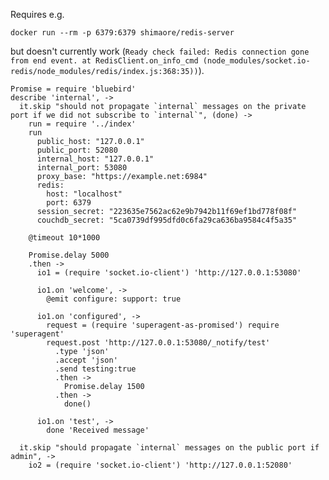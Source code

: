 Requires e.g.

```
docker run --rm -p 6379:6379 shimaore/redis-server
```

but doesn't currently work (`Ready check failed: Redis connection gone from end event. at RedisClient.on_info_cmd (node_modules/socket.io-redis/node_modules/redis/index.js:368:35))`).

    Promise = require 'bluebird'
    describe 'internal', ->
      it.skip "should not propagate `internal` messages on the private port if we did not subscribe to `internal`", (done) ->
        run = require '../index'
        run
          public_host: "127.0.0.1"
          public_port: 52080
          internal_host: "127.0.0.1"
          internal_port: 53080
          proxy_base: "https://example.net:6984"
          redis:
            host: "localhost"
            port: 6379
          session_secret: "223635e7562ac62e9b7942b11f69ef1bd778f08f"
          couchdb_secret: "5ca0739df995dfd0c6fa29ca636ba9584c4f5a35"

        @timeout 10*1000

        Promise.delay 5000
        .then ->
          io1 = (require 'socket.io-client') 'http://127.0.0.1:53080'

          io1.on 'welcome', ->
            @emit configure: support: true

          io1.on 'configured', ->
            request = (require 'superagent-as-promised') require 'superagent'
            request.post 'http://127.0.0.1:53080/_notify/test'
              .type 'json'
              .accept 'json'
              .send testing:true
              .then ->
                Promise.delay 1500
              .then ->
                done()

          io1.on 'test', ->
            done 'Received message'

      it.skip "should propagate `internal` messages on the public port if admin", ->
        io2 = (require 'socket.io-client') 'http://127.0.0.1:52080'
